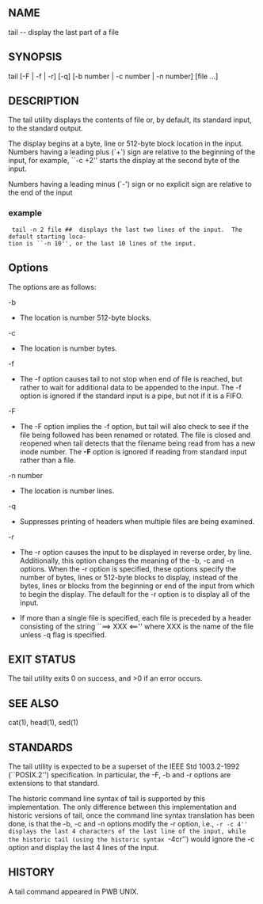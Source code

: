 ## NAME
     
tail -- display the last part of a file

## SYNOPSIS
     
tail [-F | -f | -r] [-q] [-b number | -c number | -n number] [file ...]

## DESCRIPTION
     
The tail utility displays the contents of file or, by default, its standard input, to the standard output.

The display begins at a byte, line or 512-byte block location in the input.  Numbers having a leading plus (`+') sign are relative to the beginning of the input, for example, ``-c +2'' starts the display at the second byte of the input.  

Numbers having a leading minus (`-') sign or no explicit sign are relative to the end of the input

 

### example 

```
 tail -n 2 file ##  displays the last two lines of the input.  The default starting loca-
tion is ``-n 10'', or the last 10 lines of the input.

```

## Options

The options are as follows:

 -b <number>
  + The location is number 512-byte blocks.

 -c <number>
  + The location is number bytes.

 -f      
  + The -f option causes tail to not stop when end of file is reached, but rather to wait for additional data to be appended to the input.  The -f option is ignored if the standard input is a pipe, but not if it is a FIFO.

 -F      
  + The -F option implies the -f option, but tail will also check to see if the file being followed has been renamed or rotated.  The file is closed and reopened when tail detects that the filename being read from has a new inode number.  The **-F** option is ignored if reading from standard input rather than a file.

 -n number
 + The location is number lines.

 -q      
 + Suppresses printing of headers when multiple files are being examined.

 -r      
  + The -r option causes the input to be displayed in reverse order, by line.  Additionally, this option changes the meaning of the -b, -c and -n options.  When the -r option is specified, these options specify the number of bytes, lines or 512-byte blocks to display, instead of the bytes, lines or blocks from the beginning or end of the input from which to begin the display.  The default for the -r option is to display all of the input.

 + If more than a single file is specified, each file is preceded by a header consisting of the string ``==> XXX <=='' where XXX is the name of the file unless -q flag is specified.

## EXIT STATUS
     
The tail utility exits 0 on success, and >0 if an error occurs.

## SEE ALSO
     
cat(1), head(1), sed(1)

## STANDARDS

The tail utility is expected to be a superset of the IEEE Std 1003.2-1992 (``POSIX.2'') specification.  In particular, the -F, -b and -r options are extensions to that standard.

The historic command line syntax of tail is supported by this implementation.  The only difference between this implementation and historic versions of tail, once the command line syntax translation has been done, is that the -b, -c and -n options modify the -r option, i.e., ``-r -c 4'' displays the last 4 characters of the last line of the input, while the historic tail (using the historic syntax ``-4cr'') would ignore the -c option and display the last 4 lines of the input.


## HISTORY

A tail command appeared in PWB UNIX.
